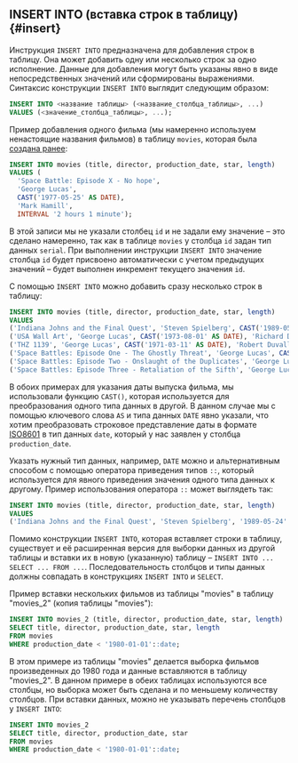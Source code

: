 ## INSERT INTO (вставка строк в таблицу){#insert}

Инструкция `INSERT INTO` предназначена для добавления строк в таблицу. Она может добавить одну или несколько строк за одно исполнение. Данные для добавления могут быть указаны явно в виде непосредственных значений или сформированы выражениями. Синтаксис конструкции `INSERT INTO` выглядит следующим образом:
```sql
INSERT INTO <название таблицы> (<название_столбца_таблицы>, ...)
VALUES (<значение_столбца_таблицы>, ...);
``` 

Пример добавления одного фильма (мы намеренно используем ненастоящие названия фильмов) в таблицу `movies`, которая была [создана ранее](#create_table): 
```sql
INSERT INTO movies (title, director, production_date, star, length) 
VALUES (
  'Space Battle: Episode X - No hope', 
  'George Lucas', 
  CAST('1977-05-25' AS DATE), 
  'Mark Hamill', 
  INTERVAL '2 hours 1 minute');
```

В этой записи мы не указали столбец `id` и не задали ему значение – это сделано намеренно, так как в таблице `movies` у столбца `id` задан тип данных `serial`. При выполнении инструкции `INSERT INTO` значение столбца `id` будет присвоено автоматически с учетом предыдущих значений – будет выполнен инкремент текущего значения `id`. 


С помощью `INSERT INTO` можно добавить сразу несколько строк в таблицу:
```sql
INSERT INTO movies (title, director, production_date, star, length) 
VALUES
('Indiana Johns and the Final Quest', 'Steven Spielberg', CAST('1989-05-24' AS DATE), 'Harrison Ford', INTERVAL '2 hours 7 minutes'),
('USA Wall Art', 'George Lucas', CAST('1973-08-01' AS DATE), 'Richard Dreyfuss', INTERVAL '1 hour 50 minutes'),
('THZ 1139', 'George Lucas', CAST('1971-03-11' AS DATE), 'Robert Duvall', INTERVAL '1 hour 26 minutes'),
('Space Battles: Episode One - The Ghostly Threat', 'George Lucas', CAST('1999-05-19' AS DATE), 'Liam Neeson', INTERVAL '2 hours 16 minutes'),
('Space Battles: Episode Two - Onslaught of the Duplicates', 'George Lucas', CAST('2002-05-16' AS DATE), 'Ewan McGregor', INTERVAL '2 hours 22 minutes'),
('Space Battles: Episode Three - Retaliation of the Sifth', 'George Lucas', CAST('2005-05-19' AS DATE), 'Hayden Christensen', INTERVAL '2 hours 20 minutes');
```

В обоих примерах для указания даты выпуска фильма, мы использовали функцию `CAST()`, которая используется для преобразования одного типа данных в другой. В данном случае мы с помощью ключевого слова `AS` и типа данных `DATE` явно указали, что хотим преобразовать строковое представление даты в формате [ISO8601](https://ru.wikipedia.org/wiki/ISO_8601) в тип данных `date`, который у нас заявлен у столбца `production_date`. 

Указать нужный тип данных, например, `DATE` можно и альтернативным способом с помощью оператора приведения типов `::`, который используется для явного приведения значения одного типа данных к другому. Пример использования оператора `::` может выглядеть так:
```sql
INSERT INTO movies (title, director, production_date, star, length) 
VALUES
('Indiana Johns and the Final Quest', 'Steven Spielberg', '1989-05-24'::date, 'Harrison Ford', INTERVAL '2 hours 7 minutes');
```

Помимо конструкции `INSERT INTO`, которая вставляет строки в таблицу, существует и её расширенная версия для выборки данных из другой таблицы и вставки их в новую (указанную) таблицу – `INSERT INTO ... SELECT ... FROM ...`. Последовательность столбцов и типы данных должны совпадать в конструкциях `INSERT INTO` и `SELECT`. 

Пример вставки нескольких фильмов из таблицы "movies" в таблицу "movies_2" (копия таблицы "movies"):
```sql
INSERT INTO movies_2 (title, director, production_date, star, length)
SELECT title, director, production_date, star, length
FROM movies
WHERE production_date < '1980-01-01'::date;
```
В этом примере из таблицы "movies" делается выборка фильмов произведенных до 1980 года и данные вставляются в таблицу "movies_2". В данном примере в обеих таблицах используются все столбцы, но выборка может быть сделана и по меньшему количеству столбцов. При вставки данных, можно не указывать перечень столбцов у `INSERT INTO`:
```sql
INSERT INTO movies_2
SELECT title, director, production_date, star
FROM movies
WHERE production_date < '1980-01-01'::date;
```